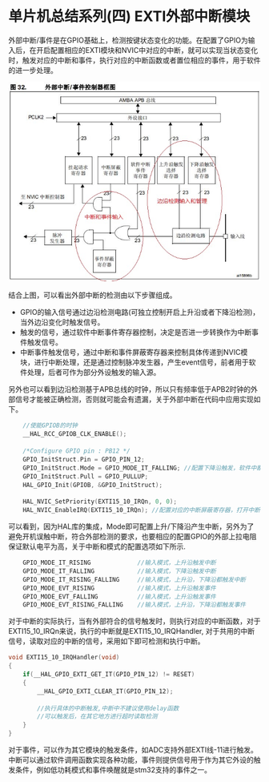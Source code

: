 # 单片机总结系列(四) EXTI外部中断模块

外部中断/事件是在GPIO基础上，检测按键状态变化的功能。在配置了GPIO为输入后，在开启配置相应的EXTI模块和NVIC中对应的中断，就可以实现当状态变化时，触发对应的中断和事件，执行对应的中断函数或者置位相应的事件，用于软件的进一步处理。

![image](image/04_01_exti.png#pic_center)

结合上图，可以看出外部中断的检测由以下步骤组成。

- GPIO的输入信号通过边沿检测电路(可独立控制开启上升沿或者下降沿检测)，当外边沿变化时触发信号。
- 触发的信号，通过软件中断事件寄存器控制，决定是否进一步转换作为中断事件触发信号。
- 中断事件触发信号，通过中断和事件屏蔽寄存器来控制具体传递到NVIC模块，进行中断处理，还是通过控制脉冲发生器，产生event信号，前者用于软件处理，后者可作为部分外设触发的输入源。

另外也可以看到边沿检测基于APB总线的时钟，所以只有频率低于APB2时钟的外部信号才能被正确检测，否则就可能会有遗漏，关于外部中断在代码中应用实现如下。

```c
    //使能GPIOB的时钟
    __HAL_RCC_GPIOB_CLK_ENABLE();

    /*Configure GPIO pin : PB12 */
    GPIO_InitStruct.Pin = GPIO_PIN_12;
    GPIO_InitStruct.Mode = GPIO_MODE_IT_FALLING; //配置下降沿触发，软件中断事件寄存器
    GPIO_InitStruct.Pull = GPIO_PULLUP;
    HAL_GPIO_Init(GPIOB, &GPIO_InitStruct);

    HAL_NVIC_SetPriority(EXTI15_10_IRQn, 0, 0);
    HAL_NVIC_EnableIRQ(EXTI15_10_IRQn); //配置对应的中断屏蔽寄存器，打开中断
```

可以看到，因为HAL库的集成，Mode即可配置上升/下降沿产生中断，另外为了避免开机误触中断，符合外部检测的要求，也要相应的配置GPIO的外部上拉电阻保证默认电平为高，关于中断和模式的配置选项如下所示.

```c
    GPIO_MODE_IT_RISING             //输入模式，上升沿触发中断
    GPIO_MODE_IT_FALLING            //输入模式，下降沿触发中断
    GPIO_MODE_IT_RISING_FALLING     //输入模式，上升沿，下降沿都触发中断
    GPIO_MODE_EVT_RISING            //输入模式，上升沿触发事件
    GPIO_MODE_EVT_FALLING           //输入模式，上升沿触发事件
    GPIO_MODE_EVT_RISING_FALLING    //输入模式，上升沿，下降沿都触发事件
```

对于中断的实际执行，当有外部符合的信号触发时，则执行对应的中断函数，对于EXTI15_10_IRQn来说，执行的中断就是EXTI15_10_IRQHandler, 对于共用的中断信号，读取对应的中断的信号，采用如下即可检测和执行中断。

```c
void EXTI15_10_IRQHandler(void)
{
    if(__HAL_GPIO_EXTI_GET_IT(GPIO_PIN_12) != RESET)
    {
        __HAL_GPIO_EXTI_CLEAR_IT(GPIO_PIN_12);
        
        //执行具体的中断触发,中断中不建议使用delay函数
        //可以触发后，在其它地方进行超时读取检测
    }
}
```

对于事件，可以作为其它模块的触发条件，如ADC支持外部EXTI线-11进行触发。中断可以通过软件调用函数实现各种功能，事件则提供信号用于作为其它外设的触发条件，例如低功耗模式和事件唤醒就是stm32支持的事件之一。
